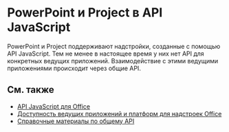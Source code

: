 # <a name="powerpoint-and-project-in-the-javascript-api"></a>PowerPoint и Project в API JavaScript

PowerPoint и Project поддерживают надстройки, созданные с помощью API JavaScript. Тем не менее в настоящее время у них нет API для конкретных ведущих приложений. Взаимодействие с этими ведущими приложениями происходит через общие API. 

## <a name="see-also"></a>См. также

- [API JavaScript для Office](/office/dev/add-ins/reference/javascript-api-for-office)
- [Доступность ведущих приложений и платформ для надстроек Office](https://docs.microsoft.com/office/dev/add-ins/overview/office-add-in-availability)
- [Справочные материалы по общему API](/javascript/api/overview/office)